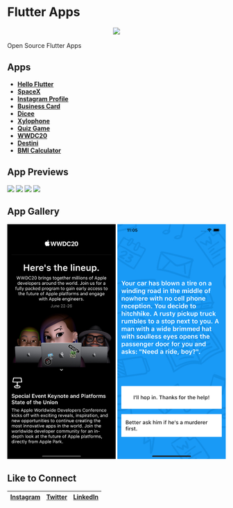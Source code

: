 # Flutter Apps
<p align="center">
<img src="AppPreviews/FlutterAppsBanner.png">
</p>
Open Source Flutter Apps

## Apps

- **[Hello Flutter](https://github.com/irangareddy/FlutterExampleApps/tree/master/HelloFlutter)**
- **[SpaceX](https://github.com/irangareddy/FlutterExampleApps/tree/master/SpaceX)**
- **[Instagram Profile](https://github.com/irangareddy/FlutterExampleApps/tree/master/MyProfile)**
- **[Business Card](https://github.com/irangareddy/FlutterExampleApps/tree/master/BusinessCard)**
- **[Dicee](https://github.com/irangareddy/FlutterExampleApps/tree/master/Dicee)**
- **[Xylophone](https://github.com/irangareddy/FlutterExampleApps/tree/master/Xylophone)**
- **[Quiz Game](https://github.com/irangareddy/FlutterExampleApps/tree/master/Quiz)**
- **[WWDC20](https://github.com/irangareddy/FlutterExampleApps/tree/master/WWDC20)**
- **[Destini](https://github.com/irangareddy/FlutterExampleApps/tree/master/Destini)**
- **[BMI Calculator](https://github.com/irangareddy/FlutterExampleApps/tree/master/BMI_Calculator>)**


## App Previews

<p align="left">
<img src="AppPreviews/DiceeApp.gif" width="250">
<img src="AppPreviews/XylophoneApp.gif" width="250">
<img src="AppPreviews/QuizApp.gif" width="250">
<img src="AppPreviews/BMI.gif" width="250">
</p>

## App Gallery
<p align="left">
<img src="App Gallery/WWDC20App.png" width="250">
<img src="App Gallery/Destini.png" width="250">
</p>

## Like to Connect

[Instagram](https://www.instagram.com/irangareddy/) | [Twitter](https://twitter.com/irangareddy) | [LinkedIn](https://www.linkedin.com/in/irangrareddy) |
------------ | ------------- | ---------------|





